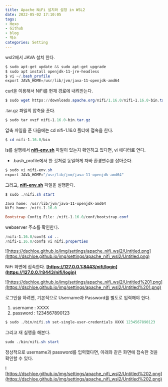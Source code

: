 ```yaml
---
title: Apache NiFi 설치와 설정 in WSL2
date: 2022-05-02 17:10:05
tags:
- Hexo
- Github
- blog
- 헥소
categories: Setting
---
```

wsl2에서 JAVA 설치 한다.

```powershell
$ sudo apt-get update && sudo apt-get upgrade
$ sudo apt install openjdk-11-jre-headless
$ vi ~/.bash_profile
export JAVA_HOME=/usr/lib/jvm/java-11-openjdk-amd64
```

curl을 이용해서 NiFi를 현재 경로에 내려받는다.

```powershell
$ sudo wget https://downloads.apache.org/nifi/1.16.0/nifi-1.16.0-bin.tar.gz
```

.tar.gz 파일의 압축을 푼다.

```powershell
$ sudo tar xvzf nifi-1.16.0-bin.tar.gz
```

압축 파일을 푼 다음에는 cd nifi-1.16.0 폴더에 접속을 한다.

```powershell
$ cd nifi-1.16.0/bin
```

ls를 실행해서 **[nifi-env.sh](http://nifi-env.sh/)** 파일이 있는지 확인하고 있다면, vi 에디터로 연다.

- .bash_profile에서 한 것처럼 동일하게 자바 환경변수를 잡아준다.

```powershell
$ sudo vi nifi-env.sh
export JAVA_HOME="/usr/lib/jvm/java-11-openjdk-amd64"
```

그리고, **[nifi-env.sh](http://nifi-env.sh/)** 파일을 실행한다.

```powershell
$ sudo ./nifi.sh start

Java home: /usr/lib/jvm/java-11-openjdk-amd64
NiFi home: /nifi-1.16.0

Bootstrap Config File: /nifi-1.16.0/conf/bootstrap.conf
```

webserver 주소를 확인한다.

```powershell
/nifi-1.16.0/conf$ cd .. 
/nifi-1.16.0/conf$ vi nifi.properties
```

![https://dschloe.github.io/img/settings/apache_nifi_wsl2/Untitled.png](https://dschloe.github.io/img/settings/apache_nifi_wsl2/Untitled.png)

NiFi 화면에 접속한다. **[https://127.0.0.1:8443/nifi/login](https://127.0.0.1:8443/nifi/login)**

![https://dschloe.github.io/img/settings/apache_nifi_wsl2/Untitled%201.png](https://dschloe.github.io/img/settings/apache_nifi_wsl2/Untitled%201.png)

로그인을 하려면, 기본적으로 Username과 Password를 별도로 입력해야 한다.

1. username : XXXX
2. password : 1234567890123

```powershell
$ sudo ./bin/nifi.sh set-single-user-credentials XXXX 1234567890123
```

그리고 재 실행을 해본다.

```powershell
sudo ./bin/nifi.sh start
```

정상적으로 username과 password를 입력했다면, 아래와 같은 화면에 접속한 것을 확인할 수 있다.

![https://dschloe.github.io/img/settings/apache_nifi_wsl2/Untitled%202.png](https://dschloe.github.io/img/settings/apache_nifi_wsl2/Untitled%202.png)